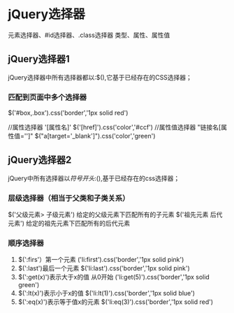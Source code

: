 # jQuery选择器
元素选择器、#id选择器、.class选择器 类型、属性、属性值
## jQuery选择器1
jQuery选择器中所有选择器都以:$(),它基于已经存在的CSS选择器；
  
### 匹配到页面中多个选择器
$('#box,.box').css('border','1px solid red')

 //属性选择器          '[属性名]'
        $('[href]').css('color','#ccf')
//属性值选择器          "链接名[属性值='']"
        $("a[target='_blank']").css('color','green')

## jQuery选择器2
jQuery中所有选择器以$符号开头:$(),基于已经存在的css选择器；
### 层级选择器（相当于父类和子类关系）
$('父级元素> 子级元素')    给定的父级元素下匹配所有的子元素
$('祖先元素 后代元素')    给定的祖先元素下匹配所有的后代元素
### 顺序选择器
1. $(':firs'）第一个元素
('li:first').css('border','1px solid pink')
2. $(':last')最后一个元素
$('li:last').css('border','1px solid pink')
3. $(':get(x)')表示大于x的值      从0开始
 ('li:get(5)').css('border','1px solid green')
4. $(':lt(x)')表示小于x的值
$('li:lt(1)').css('border','1px solid blue')
6. $(':eq(x)')表示等于值x的元素
$('li:eq(3)').css('border','1px solid red')
    